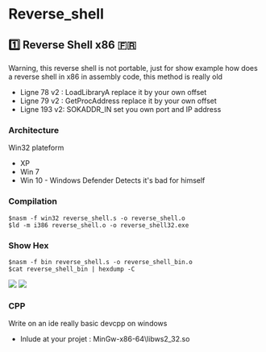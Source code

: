 # Reverse_shell

## :one: Reverse Shell x86 :fr:

Warning, this reverse shell is not portable, just for show example how does a reverse shell in x86 in assembly code, this method is really old

- Ligne 78 v2 : LoadLibraryA replace it by your own offset
- Ligne 79 v2 : GetProcAddress replace it by your own offset
- Ligne 193 v2: SOKADDR_IN set you own port and IP address

### Architecture

Win32 plateform

- XP 
- Win 7
- Win 10 - Windows Defender Detects it's bad for himself

### Compilation 

```
$nasm -f win32 reverse_shell.s -o reverse_shell.o
$ld -m i386 reverse_shell.o -o reverse_shell32.exe

```
### Show Hex

```
$nasm -f bin reverse_shell.s -o reverse_shell_bin.o
$cat reverse_shell_bin | hexdump -C

```

<img src="https://zupimages.net/up/18/52/3s63.png">
<img src="https://zupimages.net/up/18/52/y6mk.png">

### CPP 

Write on an ide really basic devcpp on windows

- Inlude at your projet : MinGw-x86-64\libws2_32.so
